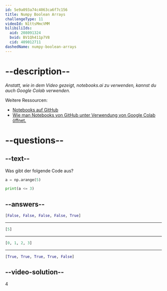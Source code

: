 ```yaml
---
id: 5e9a093a74c4063ca6f7c156
title: Numpy Boolean Arrays
challengeType: 11
videoId: N1ttsMmcVMM
bilibiliIds:
  aid: 208091324
  bvid: BV1Qh411p7V8
  cid: 409012711
dashedName: numpy-boolean-arrays
---
```


# --description--

*Anstatt, wie in dem Video gezeigt, notebooks.ai zu verwenden, kannst du auch Google Colab verwenden.*

Weitere Ressourcen:

-  <a href="https://github.com/ine-rmotr-curriculum/freecodecamp-intro-to-numpy" target="_blank" rel="noopener noreferrer nofollow">Notebooks auf GitHub</a>
-  <a href="https://colab.research.google.com/github/googlecolab/colabtools/blob/master/notebooks/colab-github-demo.ipynb" target="_blank" rel="noopener noreferrer nofollow">Wie man Notebooks von GitHub unter Verwendung von Google Colab öffnet.</a>

# --questions--

## --text--

Was gibt der folgende Code aus?

```py
a = np.arange(5)

print(a <= 3)
```

## --answers--

```python
[False, False, False, False, True]
```

---

```python
[5]
```

---

```python
[0, 1, 2, 3]
```

---

```python
[True, True, True, True, False]
```

## --video-solution--

4

